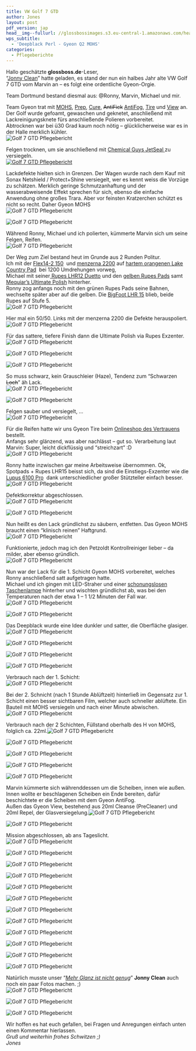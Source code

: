 ```yaml
---
title: VW Golf 7 GTD
author: Jones
layout: post
pdf_version: jap
head__img--fullurl: //glossbossimages.s3.eu-central-1.amazonaws.com/headerimg/golf7gtd.jpg
wps_subtitle:
  - 'Deepblack Perl - Gyeon Q2 MOHS'
categories:
  - Pflegeberichte
---
```

Hallo geschätzte **glossboss.de**-Leser,  
&#8220;<a title="jonny clean - facebook" href="https://www.facebook.com/pages/Jonny-Clean/534912123256814" target="_blank">Jonny Clean</a>&#8221; hatte geladen, es stand der nun ein halbes Jahr alte VW Golf 7 GTD vom Marvin an &#8211; es folgt eine ordentliche Gyeon-Orgie.  
<!--more-->Team Dortmund bestand diesmal aus: @Ronny, Marvin, Michael und mir.

  
Team Gyeon trat mit <a href="http://www.lupus-autopflege.de/Gyeon-Q2-Mohs-30ml-Kit" target="_blank">MOHS</a>, <a href="http://www.lupus-autopflege.de/Gyeon-Q2M-Prep-500ml" target="_blank">Prep</a>, <a href="http://www.lupus-autopflege.de/Gyeon-Q2M-Cure-100ml" target="_blank">Cure</a>, <del>AntiFick</del> <a href="http://www.lupus-autopflege.de/Gyeon-Q2-AntiFog-120ml-Kit" target="_blank">AntiFog</a>, <a href="http://www.lupus-autopflege.de/Gyeon-Q2-Tire-400ml" target="_blank">Tire</a> und <a href="http://www.lupus-autopflege.de/Gyeon-Q2-View-2x20ml-Kit" target="_blank">View</a> an.  
Der Golf wurde gefoamt, gewaschen und geknetet, anschließend mit Lackreinigungsknete fürs anschließende Polieren vorbereitet.  
Abtrocknen war bei ü30 Grad kaum noch nötig &#8211; glücklicherweise war es in der Halle merklich kühler.  
![Golf 7 GTD Pflegebericht](//s3.eu-central-1.amazonaws.com/glossbossimages/jones/berichte/vwgolf7gtd_gyeon/01.jpg)

Felgen trocknen, um sie anschließend mit <a href="http://www.lupus-autopflege.de/Chemical-Guys-Jetseal-473ml" target="_blank">Chemical Guys JetSeal </a>zu versiegeln.  
[![Golf 7 GTD Pflegebericht](//s3.eu-central-1.amazonaws.com/glossbossimages/jones/berichte/vwgolf7gtd_gyeon/02.jpg)][1]

Lackdefekte hielten sich in Grenzen. Der Wagen wurde nach dem Kauf mit Sonax Netshield / Protect+Shine versiegelt, wer es kennt weiss die Vorzüge zu schätzen. Merklich geringe Schmutzanhaftung und der wasserabweisende Effekt sprechen für sich, ebenso die einfache Anwendung ohne großes Trara. Aber vor feinsten Kratzerchen schützt es nicht so recht. Daher Gyeon MOHS  
![Golf 7 GTD Pflegebericht](//s3.eu-central-1.amazonaws.com/glossbossimages/jones/berichte/vwgolf7gtd_gyeon/04.jpg)

![Golf 7 GTD Pflegebericht](//s3.eu-central-1.amazonaws.com/glossbossimages/jones/berichte/vwgolf7gtd_gyeon/05.jpg)

Während Ronny, Michael und ich polierten, kümmerte Marvin sich um seine Felgen, Reifen.  
![Golf 7 GTD Pflegebericht](//s3.eu-central-1.amazonaws.com/glossbossimages/jones/berichte/vwgolf7gtd_gyeon/06.jpg)

Der Weg zum Ziel bestand heut im Grunde aus 2 Runden Politur.  
Ich mit der <a href="http://www.lupus-autopflege.de/Flex-Polishflex-PE-14-2-150-Rotationspolierer-ohne-Stuetzteller" target="_blank">Flex14-2 150</a>  und <a href="http://www.lupus-autopflege.de/Menzerna-PF2200-250ml" target="_blank">menzerna 2200</a> auf <a href="http://www.lupus-autopflege.de/Lake-Country-Constant-Pressure-Hi-Gloss-Orange-Flat-Light-Cutting-Pad-verschiedene-Groessen" target="_blank">hartem orangenen Lake Country Pad</a>  bei 1200 Umdrehungen vorweg,  
Michael mit seiner<a href="http://www.lupus-autopflege.de/Rupes-Duetto-LHR-12E-Exzenterpolierer-Standardkit" target="_blank"> Rupes LHR12 Duetto</a> und den <a href="http://www.lupus-autopflege.de/Rupes-BigFoot-Polierschwamm-Fine-gelb-130-150mm-Einzeln-unverpackt" target="_blank">gelben Rupes Pads</a> samt <a href="http://www.lupus-autopflege.de/Meguiars-Ultimate-Polish-473ml" target="_blank">Mequiar&#8217;s Ultimate Polish</a> hinterher.  
Ronny zog anfangs noch mit den grünen Rupes Pads seine Bahnen, wechselte später aber auf die gelben. Die <a href="http://www.lupus-autopflege.de/Rupes-BigFoot-LHR-15ES-Exzenterpolierer-Standardkit" target="_blank">BigFoot LHR 15</a> blieb, beide Rupes auf Stufe 5.  
![Golf 7 GTD Pflegebericht](//s3.eu-central-1.amazonaws.com/glossbossimages/jones/berichte/vwgolf7gtd_gyeon/07.jpg)

Hier mal ein 50/50. Links mit der menzerna 2200 die Defekte herauspoliert.  
![Golf 7 GTD Pflegebericht](//s3.eu-central-1.amazonaws.com/glossbossimages/jones/berichte/vwgolf7gtd_gyeon/08.jpg)

Für das sattere, tiefere Finish dann die Ultimate Polish via Rupes Exzenter.  
![Golf 7 GTD Pflegebericht](//s3.eu-central-1.amazonaws.com/glossbossimages/jones/berichte/vwgolf7gtd_gyeon/09.jpg)

![Golf 7 GTD Pflegebericht](//s3.eu-central-1.amazonaws.com/glossbossimages/jones/berichte/vwgolf7gtd_gyeon/10.jpg)

![Golf 7 GTD Pflegebericht](//s3.eu-central-1.amazonaws.com/glossbossimages/jones/berichte/vwgolf7gtd_gyeon/11.jpg)

So muss schwarz, kein Grauschleier (Haze), Tendenz zum &#8220;Schwarzen <del>Loch</del>&#8221; äh Lack.  
![Golf 7 GTD Pflegebericht](//s3.eu-central-1.amazonaws.com/glossbossimages/jones/berichte/vwgolf7gtd_gyeon/12.jpg)

![Golf 7 GTD Pflegebericht](//s3.eu-central-1.amazonaws.com/glossbossimages/jones/berichte/vwgolf7gtd_gyeon/13.jpg)

Felgen sauber und versiegelt, &#8230;  
![Golf 7 GTD Pflegebericht](//s3.eu-central-1.amazonaws.com/glossbossimages/jones/berichte/vwgolf7gtd_gyeon/14.jpg)

Für die Reifen hatte wir uns Gyeon Tire beim <a href="http://www.lupus-autopflege.de/navi.php?k=4&hf=0&Sortierung=6&af=100" target="_blank">Onlineshop des Vertrauens</a> bestellt.  
Anfangs sehr glänzend, was aber nachlässt &#8211; gut so. Verarbeitung laut Marvin: Super, leicht dickflüssig und &#8220;streichzart&#8221; :D  
![Golf 7 GTD Pflegebericht](//s3.eu-central-1.amazonaws.com/glossbossimages/jones/berichte/vwgolf7gtd_gyeon/17.jpg)

Ronny hatte inzwischen gar meine Arbeitsweise übernommen. Ok, Spotpads + Rupes LHR15 beisst sich, da sind die Einstiegs-Exzenter wie die <a href="http://www.lupus-autopflege.de/Lupus-Autopflege-Exzenter-Poliermaschine-6100-Pro-CPS-Einsteigerset-XL" target="_blank">Lupus 6100 Pro</a>  dank unterschiedlicher großer Stützteller einfach besser.  
![Golf 7 GTD Pflegebericht](//s3.eu-central-1.amazonaws.com/glossbossimages/jones/berichte/vwgolf7gtd_gyeon/15.jpg)

Defektkorrektur abgeschlossen.  
![Golf 7 GTD Pflegebericht](//s3.eu-central-1.amazonaws.com/glossbossimages/jones/berichte/vwgolf7gtd_gyeon/16.jpg)

![Golf 7 GTD Pflegebericht](//s3.eu-central-1.amazonaws.com/glossbossimages/jones/berichte/vwgolf7gtd_gyeon/18.jpg)

Nun heißt es den Lack gründlichst zu säubern, entfetten. Das Gyeon MOHS braucht einen &#8220;klinisch reinen&#8221; Haftgrund.  
![Golf 7 GTD Pflegebericht](//s3.eu-central-1.amazonaws.com/glossbossimages/jones/berichte/vwgolf7gtd_gyeon/19.jpg)

Funktionierte, jedoch mag ich den Petzoldt Kontrollreiniger lieber &#8211; da milder, aber ebenso gründlich.  
![Golf 7 GTD Pflegebericht](//s3.eu-central-1.amazonaws.com/glossbossimages/jones/berichte/vwgolf7gtd_gyeon/20.jpg)

Nun war der Lack für die 1. Schicht Gyeon MOHS vorbereitet, welches Ronny anschließend satt aufgetragen hatte.  
Michael und ich gingen mit LED-Straher und einer <a href="http://www.taschenlampen-papst.de/Crelant-7G3CS-XM-L-U3-Taschenlampe-Taschenlampen-Thrower" target="_blank">schonungslosen Taschenlampe</a> hinterher und wischten gründlichst ab, was bei den Temperaturen nach der etwa 1 &#8211; 1 1/2 Minuten der Fall war.  
![Golf 7 GTD Pflegebericht](//s3.eu-central-1.amazonaws.com/glossbossimages/jones/berichte/vwgolf7gtd_gyeon/21.jpg)

![Golf 7 GTD Pflegebericht](//s3.eu-central-1.amazonaws.com/glossbossimages/jones/berichte/vwgolf7gtd_gyeon/22.jpg)

Das Deepblack wurde eine Idee dunkler und satter, die Oberfläche glasiger.![Golf 7 GTD Pflegebericht](//s3.eu-central-1.amazonaws.com/glossbossimages/jones/berichte/vwgolf7gtd_gyeon/23.jpg)

![Golf 7 GTD Pflegebericht](//s3.eu-central-1.amazonaws.com/glossbossimages/jones/berichte/vwgolf7gtd_gyeon/24.jpg)

![Golf 7 GTD Pflegebericht](//s3.eu-central-1.amazonaws.com/glossbossimages/jones/berichte/vwgolf7gtd_gyeon/25.jpg)

![Golf 7 GTD Pflegebericht](//s3.eu-central-1.amazonaws.com/glossbossimages/jones/berichte/vwgolf7gtd_gyeon/26.jpg)

Verbrauch nach der 1. Schicht:  
![Golf 7 GTD Pflegebericht](//s3.eu-central-1.amazonaws.com/glossbossimages/jones/berichte/vwgolf7gtd_gyeon/27.jpg)

Bei der 2. Schnicht (nach 1 Stunde Ablüftzeit) hinterließ im Gegensatz zur 1. Schicht einen besser sichtbaren Film, welcher auch schneller ablüftete. Ein Bauteil mit MOHS versiegeln und nach einer Minute abwischen.![Golf 7 GTD Pflegebericht](//s3.eu-central-1.amazonaws.com/glossbossimages/jones/berichte/vwgolf7gtd_gyeon/28.jpg)

Verbrauch nach der 2 Schichten, Füllstand oberhalb des H von MOHS, folglich ca. 22ml.![Golf 7 GTD Pflegebericht](//s3.eu-central-1.amazonaws.com/glossbossimages/jones/berichte/vwgolf7gtd_gyeon/29.jpg)

![Golf 7 GTD Pflegebericht](//s3.eu-central-1.amazonaws.com/glossbossimages/jones/berichte/vwgolf7gtd_gyeon/30.jpg)

![Golf 7 GTD Pflegebericht](//s3.eu-central-1.amazonaws.com/glossbossimages/jones/berichte/vwgolf7gtd_gyeon/31.jpg)

![Golf 7 GTD Pflegebericht](//s3.eu-central-1.amazonaws.com/glossbossimages/jones/berichte/vwgolf7gtd_gyeon/32.jpg)

![Golf 7 GTD Pflegebericht](//s3.eu-central-1.amazonaws.com/glossbossimages/jones/berichte/vwgolf7gtd_gyeon/33.jpg)

Marvin kümmerte sich währenddessen um die Scheiben, innen wie außen.  
Innen wollte er beschlagenen Scheiben ein Ende bereiten, dafür beschichtete er die Scheiben mit dem Gyeon AntiFog.  
Außen das Gyeon View, bestehend aus 20ml Cleanse (PreCleaner) und 20ml Repel, der Glasversiegelung.![Golf 7 GTD Pflegebericht](//s3.eu-central-1.amazonaws.com/glossbossimages/jones/berichte/vwgolf7gtd_gyeon/34.jpg)

![Golf 7 GTD Pflegebericht](//s3.eu-central-1.amazonaws.com/glossbossimages/jones/berichte/vwgolf7gtd_gyeon/35.jpg)

Mission abgeschlossen, ab ans Tageslicht.  
![Golf 7 GTD Pflegebericht](//s3.eu-central-1.amazonaws.com/glossbossimages/jones/berichte/vwgolf7gtd_gyeon/36.jpg)

![Golf 7 GTD Pflegebericht](//s3.eu-central-1.amazonaws.com/glossbossimages/jones/berichte/vwgolf7gtd_gyeon/37.jpg)

![Golf 7 GTD Pflegebericht](//s3.eu-central-1.amazonaws.com/glossbossimages/jones/berichte/vwgolf7gtd_gyeon/38.jpg)

![Golf 7 GTD Pflegebericht](//s3.eu-central-1.amazonaws.com/glossbossimages/jones/berichte/vwgolf7gtd_gyeon/39.jpg)

![Golf 7 GTD Pflegebericht](//s3.eu-central-1.amazonaws.com/glossbossimages/jones/berichte/vwgolf7gtd_gyeon/40.jpg)

![Golf 7 GTD Pflegebericht](//s3.eu-central-1.amazonaws.com/glossbossimages/jones/berichte/vwgolf7gtd_gyeon/41.jpg)

![Golf 7 GTD Pflegebericht](//s3.eu-central-1.amazonaws.com/glossbossimages/jones/berichte/vwgolf7gtd_gyeon/42.jpg)

![Golf 7 GTD Pflegebericht](//s3.eu-central-1.amazonaws.com/glossbossimages/jones/berichte/vwgolf7gtd_gyeon/43.jpg)

![Golf 7 GTD Pflegebericht](//s3.eu-central-1.amazonaws.com/glossbossimages/jones/berichte/vwgolf7gtd_gyeon/44.jpg)

![Golf 7 GTD Pflegebericht](//s3.eu-central-1.amazonaws.com/glossbossimages/jones/berichte/vwgolf7gtd_gyeon/45.jpg)

![Golf 7 GTD Pflegebericht](//s3.eu-central-1.amazonaws.com/glossbossimages/jones/berichte/vwgolf7gtd_gyeon/46.jpg)

![Golf 7 GTD Pflegebericht](//s3.eu-central-1.amazonaws.com/glossbossimages/jones/berichte/vwgolf7gtd_gyeon/47.jpg)

Natürlich musste unser &#8220;<a href="https://www.facebook.com/photo.php?v=622594184488607&set=vb.534912123256814&type=2&theater" target="_blank"><em>Mehr Glanz ist nicht genug</em></a>&#8221; **Jonny Clean** auch noch ein paar Fotos machen. ;)  
![Golf 7 GTD Pflegebericht](//s3.eu-central-1.amazonaws.com/glossbossimages/jones/berichte/vwgolf7gtd_gyeon/48.jpg)

![Golf 7 GTD Pflegebericht](//s3.eu-central-1.amazonaws.com/glossbossimages/jones/berichte/vwgolf7gtd_gyeon/49.jpg)

![Golf 7 GTD Pflegebericht](//s3.eu-central-1.amazonaws.com/glossbossimages/jones/berichte/vwgolf7gtd_gyeon/50.jpg)

Wir hoffen es hat euch gefallen, bei Fragen und Anregungen einfach unten einen Kommentar hierlassen.  
*Gruß und weiterhin frohes Schwitzen ;)*  
*Jones*

 [1]: http://www.lupus-autopflege.de/Sonax-Xtreme-Protect-Shine-Hybrid-NPT-210ml
